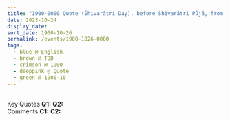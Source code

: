 ```yaml
---
title: "1900-0000 Quote (Śhivarātri Day), before Śhivarātri Pūjā, from the book Sahaja Yoga, An Experiential Treatise (Sahaja Yoga Anubhavāche Bola) by Venu Narayan Phaḍake, Chapter 9, Page 105"
date: 2023-10-24
display_date: 
sort_date: 1900-10-26
permalink: /events/1900-1026-0000
tags:
  - blue @ English
  - brown @ TBD
  - crimson @ 1900
  - deeppink @ Quote
  - green @ 1900-10
---
```


<br>

<wave-list>
  <list-title color="DarkSeaGreen" width="55">Key Quotes</list-title>
  <list-item color="BlanchedAlmond" width="280"><b>Q1:</b> <i></i></list-item>
  <list-item color="Lavender" width="280"><b>Q2:</b> <i></i></list-item>
</wave-list>

<br>

<wave-list>
  <list-title color="DarkSeaGreen" width="55">Comments</list-title>
  <list-item color="BlanchedAlmond" width="280"><b>C1:</b> <i></i></list-item>
  <list-item color="Lavender" width="280"><b>C2:</b> <i></i></list-item>
</wave-list>